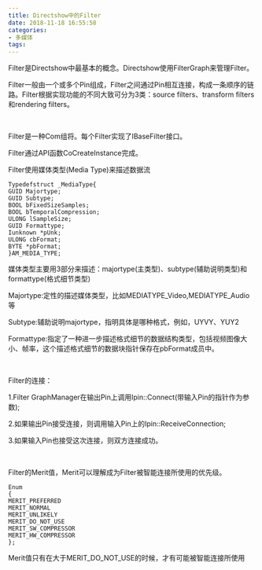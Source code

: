 ```yaml
---
title: Directshow中的Filter
date: 2018-11-18 16:55:58
categories:
- 多媒体
tags:
---
```

Filter是Directshow中最基本的概念。Directshow使用FilterGraph来管理Filter。

Filter一般由一个或多个Pin组成，Filter之间通过Pin相互连接，构成一条顺序的链路。Filter根据实现功能的不同大致可分为3类：source filters、transform filters和rendering filters。

 

Filter是一种Com组将。每个Filter实现了IBaseFilter接口。

Filter通过API函数CoCreateInstance完成。

Filter使用媒体类型(Media Type)来描述数据流
```
Typedefstruct _MediaType{
GUID Majortype;
GUID Subtype;
BOOL bFixedSizeSamples;
BOOL bTemporalCompression;
ULONG lSampleSize;
GUID Formattype;
Iunknown *pUnk;
ULONG cbFormat;
BYTE *pbFormat;
}AM_MEDIA_TYPE;
```
媒体类型主要用3部分来描述：majortype(主类型)、subtype(辅助说明类型)和formattype(格式细节类型)

Majortype:定性的描述媒体类型，比如MEDIATYPE_Video,MEDIATYPE_Audio等

Subtype:辅助说明majortype，指明具体是哪种格式，例如，UYVY、YUY2

Formattype:指定了一种进一步描述格式细节的数据结构类型，包括视频图像大小、帧率，这个描述格式细节的数据块指针保存在pbFormat成员中。

 

Filter的连接：

1.Filter GraphManager在输出Pin上调用Ipin::Connect(带输入Pin的指针作为参数);

2.如果输出Pin接受连接，则调用输入Pin上的Ipin::ReceiveConnection;

3.如果输入Pin也接受这次连接，则双方连接成功。

 

Filter的Merit值，Merit可以理解成为Filter被智能连接所使用的优先级。
```
Enum
{
MERIT_PREFERRED
MERIT_NORMAL
MERIT_UNLIKELY
MERIT_DO_NOT_USE
MERIT_SW_COMPRESSOR
MERIT_HW_COMPRESSOR
};
```
Merit值只有在大于MERIT_DO_NOT_USE的时候，才有可能被智能连接所使用